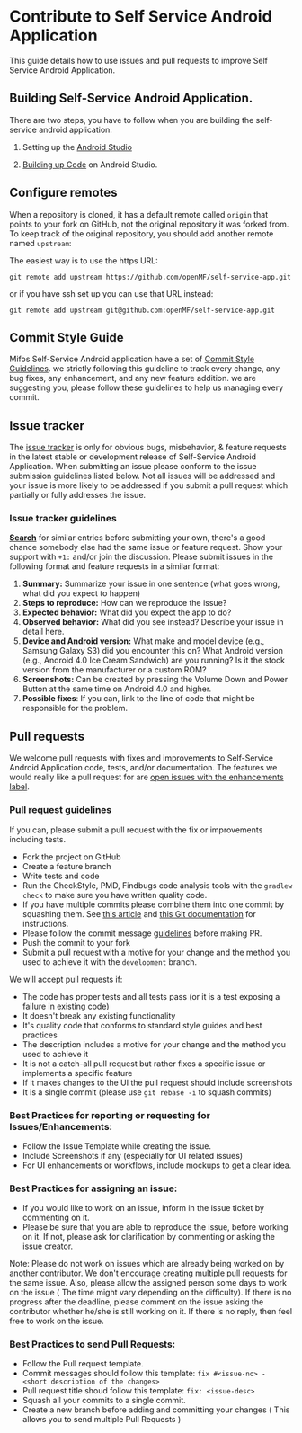 # Contribute to Self Service Android Application

This guide details how to use issues and pull requests to improve Self Service Android Application.

## Building Self-Service Android Application.

There are two steps, you have to follow when you are building the self-service android application.

1. Setting up the [Android Studio](https://github.com/openMF/self-service-app/wiki/Android-Studio-Setup)

2. [Building up Code](https://github.com/openMF/self-service-app/wiki/Building-up-Code) on Android Studio.

## Configure remotes

When a repository is cloned, it has a default remote called `origin` that points to your fork on GitHub, not the original repository it was forked from. To keep track of the original repository, you should add another remote named `upstream`:

The easiest way is to use the https URL:

`git remote add upstream https://github.com/openMF/self-service-app.git`

or if you have ssh set up you can use that URL instead:

`git remote add upstream git@github.com:openMF/self-service-app.git`

## Commit Style Guide

 Mifos Self-Service Android application have a set of [Commit Style Guidelines](https://github.com/openMF/self-service-app/wiki/Commit-Style-Guide). we strictly following this guideline to track every change, any bug fixes, any enhancement, and any new feature addition. we are suggesting you, please follow these guidelines to help us managing every commit.

## Issue tracker

The [issue tracker](https://github.com/openMF/self-service-app/issues) is only for obvious bugs, misbehavior, & feature requests in the latest stable or development release of Self-Service Android Application. When submitting an issue please conform to the issue submission guidelines listed below. Not all issues will be addressed and your issue is more likely to be addressed if you submit a pull request which partially or fully addresses the issue.

### Issue tracker guidelines

**[Search](https://github.com/openMF/self-service-app/search?q=&ref=cmdform&type=Issues)** for similar entries before submitting your own, there's a good chance somebody else had the same issue or feature request. Show your support with `+1:` and/or join the discussion. Please submit issues in the following format and feature requests in a similar format:

1. **Summary:** Summarize your issue in one sentence (what goes wrong, what did you expect to happen)
2. **Steps to reproduce:** How can we reproduce the issue?
3. **Expected behavior:** What did you expect the app to do?
4. **Observed behavior:** What did you see instead?  Describe your issue in detail here.
5. **Device and Android version:** What make and model device (e.g., Samsung Galaxy S3) did you encounter this on?  What Android version (e.g., Android 4.0 Ice Cream Sandwich) are you running?  Is it the stock version from the manufacturer or a custom ROM?
6. **Screenshots:** Can be created by pressing the Volume Down and Power Button at the same time on Android 4.0 and higher.
7. **Possible fixes**: If you can, link to the line of code that might be responsible for the problem.

## Pull requests

We welcome pull requests with fixes and improvements to Self-Service Android Application code, tests, and/or documentation. The features we would really like a pull request for are [open issues with the enhancements label](https://github.com/openMF/self-service-app/issues?labels=enhancement&page=1&state=open).

### Pull request guidelines

If you can, please submit a pull request with the fix or improvements including tests.

* Fork the project on GitHub 
* Create a feature branch
* Write tests and code
* Run the CheckStyle, PMD, Findbugs code analysis tools with the `gradlew check` to make sure you have written quality code.
* If you have multiple commits please combine them into one commit by squashing them.  See [this article](http://eli.thegreenplace.net/2014/02/19/squashing-github-pull-requests-into-a-single-commit) and [this Git documentation](http://git-scm.com/book/en/Git-Tools-Rewriting-History#Squashing-Commits) for instructions.
* Please follow the commit message [guidelines](https://github.com/openMF/self-service-app/wiki/Commit-Style-Guide) before making PR.
* Push the commit to your fork
* Submit a pull request with a motive for your change and the method you used to achieve it with the `development` branch.

We will accept pull requests if:

* The code has proper tests and all tests pass (or it is a test exposing a failure in existing code)
* It doesn't break any existing functionality
* It's quality code that conforms to standard style guides and best practices
* The description includes a motive for your change and the method you used to achieve it
* It is not a catch-all pull request but rather fixes a specific issue or implements a specific feature
* If it makes changes to the UI the pull request should include screenshots
* It is a single commit (please use `git rebase -i` to squash commits)

### Best Practices for reporting or requesting for Issues/Enhancements:
  - Follow the Issue Template while creating the issue.
  - Include Screenshots if any (especially for UI related issues)
  - For UI enhancements or workflows, include mockups to get a clear idea.

### Best Practices for assigning an issue:
- If you would like to work on an issue, inform in the issue ticket by commenting on it.
- Please be sure that you are able to reproduce the issue, before working on it. If not, please ask for clarification by commenting or asking the issue creator.

Note: Please do not work on issues which are already being worked on by another contributor. We don't encourage creating multiple pull requests for the same issue. Also, please allow the assigned person some days to work on the issue ( The time might vary depending on the difficulty). If there is no progress after the deadline, please comment on the issue asking the contributor whether he/she is still working on it. If there is no reply, then feel free to work on the issue.


### Best Practices to send Pull Requests:
  - Follow the Pull request template.
  - Commit messages should follow this template: `fix #<issue-no> - <short description of the changes>`
  - Pull request title shoud follow this template: `fix: <issue-desc>`
  - Squash all your commits to a single commit.
  - Create a new branch before adding and committing your changes ( This allows you to send multiple Pull Requests )
